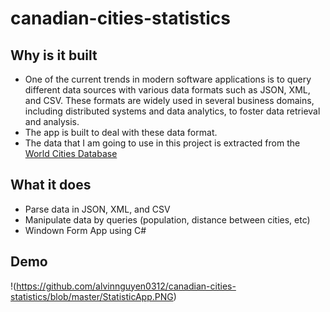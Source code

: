 # canadian-cities-statistics

## Why is it built
- One of the current trends in modern software applications is to query different data
sources with various data formats such as JSON, XML, and CSV. These formats are
widely used in several business domains, including distributed systems and data
analytics, to foster data retrieval and analysis.
- The app is built to deal with these data format.
- The data that I am going to use in this project is extracted from the [World Cities
Database](https://simplemaps.com/data/world-cities)
## What it does
- Parse data in JSON, XML, and CSV
- Manipulate data by queries (population, distance between cities, etc) 
- Windown Form App using C#
## Demo
!(https://github.com/alvinnguyen0312/canadian-cities-statistics/blob/master/StatisticApp.PNG)
